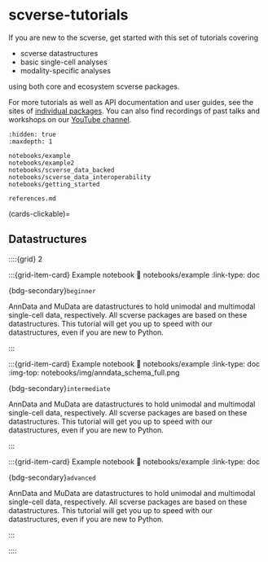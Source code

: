 # scverse-tutorials

If you are new to the scverse, get started with this set of tutorials covering

-   scverse datastructures
-   basic single-cell analyses
-   modality-specific analyses

using both core and ecosystem scverse packages.

For more tutorials as well as API documentation and user guides, see the sites of
[individual packages](https://scverse.org/packages/). You can also find recordings of past talks and workshops on
our [YouTube channel](https://www.youtube.com/channel/UCpsvsIAW3R5OdftJKKuLNMA).

```{toctree}
:hidden: true
:maxdepth: 1

notebooks/example
notebooks/example2
notebooks/scverse_data_backed
notebooks/scverse_data_interoperability
notebooks/getting_started

references.md
```

(cards-clickable)=

## Datastructures

::::{grid} 2

:::{grid-item-card} Example notebook
:link: notebooks/example
:link-type: doc

{bdg-secondary}`beginner`

AnnData and MuData are datastructures to hold unimodal and
multimodal single-cell data, respectively. All scverse packages
are based on these datastructures. This tutorial will get you up to speed
with our datastructures, even if you are new to Python.

:::

:::{grid-item-card} Example notebook
:link: notebooks/example
:link-type: doc
:img-top: notebooks/img/anndata_schema_full.png

{bdg-secondary}`intermediate`

AnnData and MuData are datastructures to hold unimodal and
multimodal single-cell data, respectively. All scverse packages
are based on these datastructures. This tutorial will get you up to speed
with our datastructures, even if you are new to Python.

:::

:::{grid-item-card} Example notebook
:link: notebooks/example
:link-type: doc

{bdg-secondary}`advanced`

AnnData and MuData are datastructures to hold unimodal and
multimodal single-cell data, respectively. All scverse packages
are based on these datastructures. This tutorial will get you up to speed
with our datastructures, even if you are new to Python.

:::

::::

